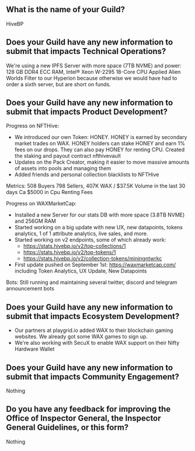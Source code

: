 ## What is the name of your Guild?

HiveBP

## Does your Guild have any new information to submit that impacts Technical Operations?

We're using a new IPFS Server with more space (7TB NVME) and power: 128 GB DDR4 ECC RAM, Intel® Xeon W-2295 18-Core CPU
Applied Alien Worlds Filter to our Hyperion because otherwise we would have had to order a sixth server, but are short on funds.

## Does your Guild have any new information to submit that impacts Product Development?

Progress on NFTHive:
- We introduced our own Token: HONEY. HONEY is earned by secondary market trades on WAX. HONEY holders can stake HONEY and earn 1% fees on our drops. They can also pay HONEY for renting CPU. Created the staking and payout contract nfthivevault 
- Updates on the Pack Creator, making it easier to move massive amounts of assets into pools and managing them
- Added friends and personal collection blacklists to NFTHive


Metrics: 508 Buyers 798 Sellers, 407K WAX / $37.5K Volume in the last 30 days
Ca $5000 in Cpu Renting Fees

Progress on WAXMarketCap:
- Installed a new Server for our stats DB with more space (3.8TB NVME) and 256GM RAM
- Started working on a big update with new UX, new datapoints, tokens analytics, 1 of 1 attribute analytics, live sales, and more.
- Started working on v2 endpoints, some of which already work:
	- https://stats.hivebp.io/v2/top-collections/1
	- https://stats.hivebp.io/v2/top-tokens/1
	- https://stats.hivebp.io/v2/collection-tokens/miningntwrkc
- First update pushed on September 1st: https://waxmarketcap.com/ including Token Analytics, UX Update, New Datapoints


Bots:
Still running and maintaining several twitter, discord and telegram announcement bots

## Does your Guild have any new information to submit that impacts Ecosystem Development?

- Our partners at playgrid.io added WAX to their blockchain gaming websites. We already got some WAX games to sign up.
- We're also working with SecuX to enable WAX support on their Nifty Hardware Wallet

## Does your Guild have any new information to submit that impacts Community Engagement?

Nothing

## Do you have any feedback for improving the Office of Inspector General, the Inspector General Guidelines, or this form?

Nothing
